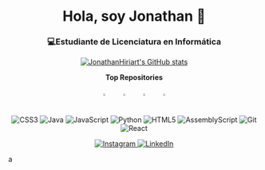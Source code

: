 <h1 align="center">Hola, soy Jonathan 👋</h1>
<h3 align="center">💻<strong>Estudiante de Licenciatura en Informática</strong></h3>

<p align="center">
  <a href="http://www.github.com/JonathanHiriart">
    <img src="https://github-readme-stats.vercel.app/api?username=JonathanHiriart&show_icons=true&count_private=true&title_color=6366f1&text_color=ffffff&icon_color=6366f1&bg_color=22272e&hide_border=true" alt="JonathanHiriart's GitHub stats" />
  </a>
</p>

<p align="center">
  <b>Top Repositories</b>
</p>
<div align="center" style="display: flex; justify-content: center; flex-wrap: wrap;">
  <a href="https://github.com/JonathanHiriart/TallerDeProgramacion" style="margin: 10px;">
    <img width="45%" src="https://github-readme-stats.vercel.app/api/pin/?username=JonathanHiriart&repo=TallerDeProgramacion&title_color=6366f1&text_color=ffffff&icon_color=6366f1&bg_color=22272e&hide_border=true&locale=en" />
  </a>
  <a href="https://github.com/JonathanHiriart/CADP" style="margin: 10px;">
    <img width="45%" src="https://github-readme-stats.vercel.app/api/pin/?username=JonathanHiriart&repo=CADP&title_color=6366f1&text_color=ffffff&icon_color=6366f1&bg_color=22272e&hide_border=true&locale=en" />
  </a>
  <a href="https://github.com/JonathanHiriart/MensajeSpam" style="margin: 10px;">
    <img width="45%" src="https://github-readme-stats.vercel.app/api/pin/?username=JonathanHiriart&repo=MensajeSpam&title_color=6366f1&text_color=ffffff&icon_color=6366f1&bg_color=22272e&hide_border=true&locale=en" />
  </a>
  <a href="https://github.com/JonathanHiriart/ChallengEncriptador" style="margin: 10px;">
    <img width="45%" src="https://github-readme-stats.vercel.app/api/pin/?username=JonathanHiriart&repo=ChallengEncriptador&title_color=6366f1&text_color=ffffff&icon_color=6366f1&bg_color=22272e&hide_border=true&locale=en" />
  </a>
</div>


<p align="center">
  <img src="https://img.shields.io/badge/css3-%231572B6.svg?style=for-the-badge&logo=css3&logoColor=white" alt="CSS3">
  <img src="https://img.shields.io/badge/java-%23ED8B00.svg?style=for-the-badge&logo=openjdk&logoColor=white" alt="Java">
  <img src="https://img.shields.io/badge/javascript-%23323330.svg?style=for-the-badge&logo=javascript&logoColor=%23F7DF1E" alt="JavaScript">
  <img src="https://img.shields.io/badge/python-3670A0?style=for-the-badge&logo=python&logoColor=ffdd54" alt="Python">
  <img src="https://img.shields.io/badge/html5-%23E34F26.svg?style=for-the-badge&logo=html5&logoColor=white" alt="HTML5">
  <img src="https://img.shields.io/badge/assembly%20script-%23000000.svg?style=for-the-badge&logo=assemblyscript&logoColor=white" alt="AssemblyScript">
  <img src="https://img.shields.io/badge/git-%23F05033.svg?style=for-the-badge&logo=git&logoColor=white" alt="Git">
  <img src="https://img.shields.io/badge/react-%2320232a.svg?style=for-the-badge&logo=react&logoColor=%2361DAFB" alt="React">
</p>


<p align="center">
  <a href="https://instagram.com/yonihiriart">
    <img src="https://img.shields.io/badge/Instagram-%23E4405F.svg?logo=Instagram&logoColor=white" alt="Instagram">
  </a>
  <a href="https://linkedin.com/in/jonathanhiriart">
    <img src="https://img.shields.io/badge/LinkedIn-%230077B5.svg?logo=linkedin&logoColor=white" alt="LinkedIn">
  </a>
</p>
a
